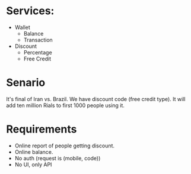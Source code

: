 # Services:

* Wallet
    * Balance
    * Transaction
* Discount
    * Percentage
    * Free Credit 

# Senario

It's final of Iran vs. Brazil. We have discount code (free credit type). It will
add ten million Rials to first 1000 people using it.

# Requirements

* Online report of people getting discount.
* Online balance.
* No auth (request is (mobile, code))
* No UI, only API
